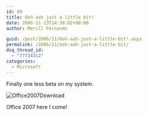 ```yaml
---
id: 89
title: Ooh aah just a little bit!
date: 2006-11-13T14:30:02+00:00
author: Merill Fernando

guid: /post/2006/11/Ooh-aah-just-a-little-bit!.aspx
permalink: /2006/11/ooh-aah-just-a-little-bit/
dsq_thread_id:
  - "77734312"
categories:
  - Microsoft
---
```

<p>Finally one less beta on my system.</p>
<p><img alt="Office2007Download" src="http://www.merill.net/wp-content/uploads/binary/Office2007Download_small.jpg" border="0" /></p>
<p>Office 2007 here I come!</p>